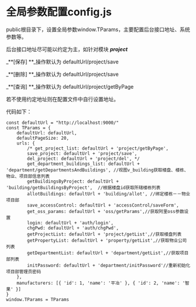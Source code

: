 # 全局参数配置config.js

public根目录下，设置全局参数window.TParams，主要配置后台接口地址、系统参数等。

后台接口地址尽可能以约定为主，如针对模块 _**project**_

_**\[保存\] **_操作默认为 defaultUrl/project/save

_**\[删除\] **_操作默认为 defaultUrl/project/save

_**\[查询\] **_操作默认为 defaultUrl/project/getByPage

若不使用约定地址则在配置文件中自行设置地址。

代码如下：

```
const defaultUrl = "http://localhost:9000/"
const TParams = {
    defaultUrl: defaultUrl,
    defaultPageSize: 20,
    urls: {
        /* get_project_list: defaultUrl + 'project/getByPage',
        save_project: defaultUrl + 'project/save',
        del_project: defaultUrl + 'project/del', */
        get_department_buildings_list: defaultUrl + 'department/getDepartmentsAndBuildings', //视图v_building获取楼盘、楼栋、物业、项目部信息列表
        getBuildingsByProject: defaultUrl + 'building/getBuildingsByProject',  //根据楼盘id获取所辖楼栋列表
        allotBuildings: defaultUrl + 'building/allot', //绑定楼栋－－物业项目部
        save_accessControl: defaultUrl + 'accessControl/saveForm',
        get_oss_params: defaultUrl + 'oss/getParams',//获取阿里oss参数设置
        login: defaultUrl + 'auth/login',
        chgPwd: defaultUrl + 'auth/chgPwd',
        getProjectList: defaultUrl + 'project/getList',//获取楼盘列表
        getPropertyList: defaultUrl + 'property/getList',//获取物业公司列表
        getDepartmentList: defaultUrl + 'department/getList',//获取项目部列表
        initPassword: defaultUrl + 'department/initPassword'//重新初始化项目部管理员密码
    },
    manufacturers: [{ 'id': 1, 'name': '平冶' }, { 'id': 2, 'name': '智果' }]
}
window.TParams = TParams
```



